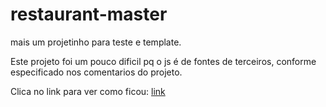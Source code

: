 # restaurant-master

mais um projetinho para teste e template. 

Este projeto foi um pouco dificil pq o js é de fontes de terceiros, conforme especificado nos comentarios do projeto.

Clica no link para ver como ficou: [link](https://devosvaldo2020.github.io/restaurant-master/)

